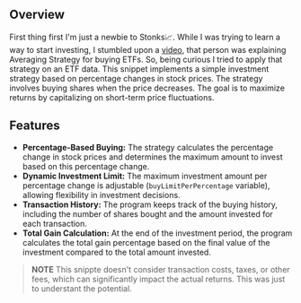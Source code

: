 ## Overview

First thing first I'm just a newbie to Stonks📈. While I was trying to learn a way to start investing, I stumbled upon a [video](https://www.youtube.com/watch?v=lrauZxLjMsc&list=PLxNHpNhDaEFLngQFq3dIQvQO2hPZdAE8t&index=3), that person was explaining Averaging Strategy for buying ETFs. So, being curious I tried to apply that strategy on an ETF data. This snippet implements a simple investment strategy based on percentage changes in stock prices. The strategy involves buying shares when the price decreases. The goal is to maximize returns by capitalizing on short-term price fluctuations.

## Features

- **Percentage-Based Buying:** The strategy calculates the percentage change in stock prices and determines the maximum amount to invest based on this percentage change.
- **Dynamic Investment Limit:** The maximum investment amount per percentage change is adjustable (`buyLimitPerPercentage` variable), allowing flexibility in investment decisions.
- **Transaction History:** The program keeps track of the buying history, including the number of shares bought and the amount invested for each transaction.
- **Total Gain Calculation:** At the end of the investment period, the program calculates the total gain percentage based on the final value of the investment compared to the total amount invested.

> **NOTE** This snippte doesn't consider transaction costs, taxes, or other fees, which can significantly impact the actual returns. This was just to understant the potential.

